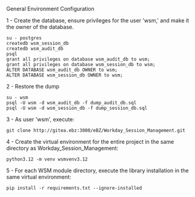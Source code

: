 General Environment Configuration

1 - Create the database, ensure privileges for the user 'wsm,' and make it the owner of the database.

    su - postgres
    createdb wsm_session_db
    createdb wsm_audit_db
    psql
    grant all privileges on database wsm_audit_db to wsm;
    grant all privileges on database wsm_session_db to wsm;
    ALTER DATABASE wsm_audit_db OWNER to wsm;
    ALTER DATABASE wsm_session_db OWNER to wsm;

2 - Restore the dump

    su - wsm
    psql -U wsm -d wsm_audit_db -f dump_audit_db.sql
    psql -U wsm -d wsm_session_db -f dump_session_db.sql

3 - As user 'wsm', execute:

    git clone http://gitea.ebz:3000/eBZ/Workday_Session_Management.git

4 - Create the virtual environment for the entire project in the same directory as Workday_Session_Management:

    python3.12 -m venv wsmvenv3.12

5 - For each WSM module directory, execute the library installation in the same virtual environment:

    pip install -r requirements.txt --ignore-installed
